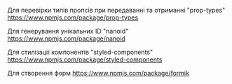 Для перевірки типів пропсів при передаванні та отриманні "prop-types"
https://www.npmjs.com/package/prop-types

Для генерування унікальних ID "nanoid" https://www.npmjs.com/package/nanoid

Для стилізації компонентів "styled-components"
https://www.npmjs.com/package/styled-components

Для створення форм
https://www.npmjs.com/package/formik
